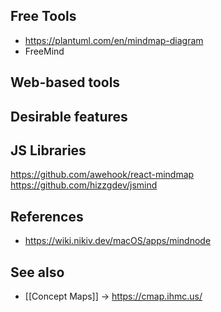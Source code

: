## Free Tools

- https://plantuml.com/en/mindmap-diagram
- FreeMind

## Web-based tools

## Desirable features


## JS Libraries

https://github.com/awehook/react-mindmap
https://github.com/hizzgdev/jsmind

## References

- https://wiki.nikiv.dev/macOS/apps/mindnode

## See also

- [[Concept Maps]] → https://cmap.ihmc.us/